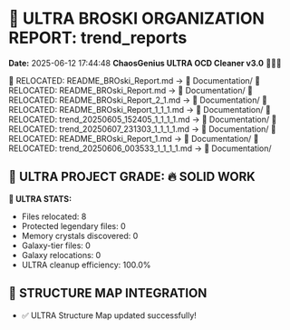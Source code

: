 # 🌌 ULTRA BROSKI ORGANIZATION REPORT: trend_reports
**Date:** 2025-06-12 17:44:48
**ChaosGenius ULTRA OCD Cleaner v3.0** 🧠💜🌌

📁 RELOCATED: README_BROski_Report.md → 📝 Documentation/
📁 RELOCATED: README_BROski_Report.md → 📝 Documentation/
📁 RELOCATED: README_BROski_Report_2_1.md → 📝 Documentation/
📁 RELOCATED: README_BROski_Report_1_1_1.md → 📝 Documentation/
📁 RELOCATED: trend_20250605_152405_1_1_1_1.md → 📝 Documentation/
📁 RELOCATED: trend_20250607_231303_1_1_1_1.md → 📝 Documentation/
📁 RELOCATED: README_BROski_Report_1.md → 📝 Documentation/
📁 RELOCATED: trend_20250606_003533_1_1_1_1.md → 📝 Documentation/

## 🌌 ULTRA PROJECT GRADE: 🔥 SOLID WORK
**🧠 ULTRA STATS:**
- Files relocated: 8
- Protected legendary files: 0
- Memory crystals discovered: 0
- Galaxy-tier files: 0
- Galaxy relocations: 0
- ULTRA cleanup efficiency: 100.0%

## 🔄 STRUCTURE MAP INTEGRATION
- ✅ ULTRA Structure Map updated successfully!